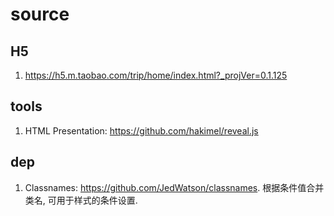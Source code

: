 # source

## H5

1. <https://h5.m.taobao.com/trip/home/index.html?_projVer=0.1.125>

## tools

1. HTML Presentation: <https://github.com/hakimel/reveal.js>

## dep

1. Classnames: <https://github.com/JedWatson/classnames>. 根据条件值合并类名, 可用于样式的条件设置.
